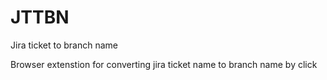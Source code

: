 # JTTBN
Jira ticket to branch name

Browser extenstion for converting jira ticket name to branch name by click
